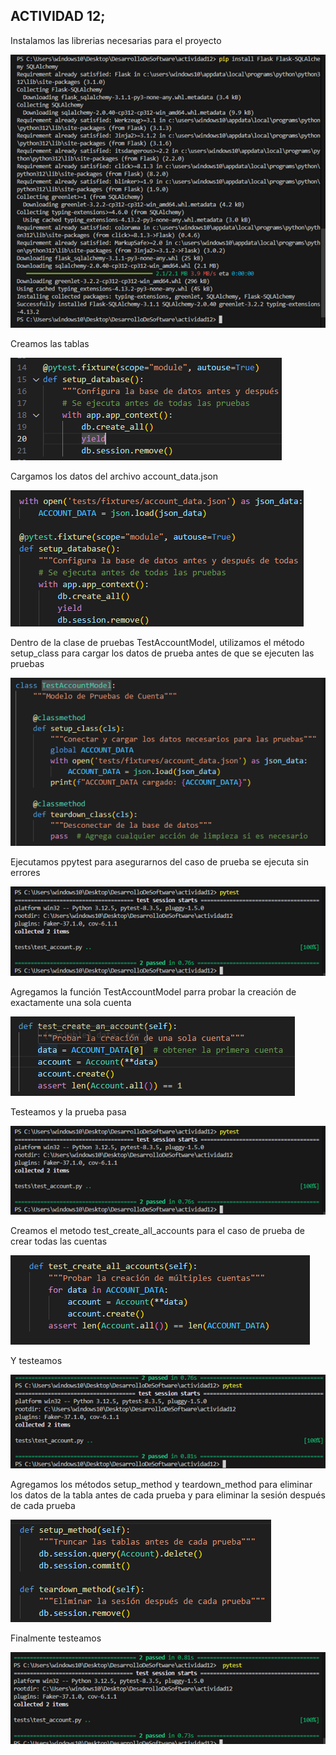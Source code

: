 ## ACTIVIDAD 12;

Instalamos las librerias necesarias para el proyecto

![](https://github.com/AriusJoel1/DesarrolloDeSoftware/blob/main/actividad12/img/Imagen1.png)

Creamos las tablas 

![](https://github.com/AriusJoel1/DesarrolloDeSoftware/blob/main/actividad12/img/Imagen2.png)

Cargamos los datos del archivo account_data.json

![](https://github.com/AriusJoel1/DesarrolloDeSoftware/blob/main/actividad12/img/Imagen3.png)

Dentro de la clase de pruebas TestAccountModel, utilizamos el método setup_class para cargar los datos de prueba antes de que se ejecuten las pruebas

![](https://github.com/AriusJoel1/DesarrolloDeSoftware/blob/main/actividad12/img/Imagen4.png)


Ejecutamos ppytest para asegurarnos del caso de prueba se ejecuta sin errores

![](https://github.com/AriusJoel1/DesarrolloDeSoftware/blob/main/actividad12/img/Imagen5.png)


Agregamos la función TestAccountModel parra probar la creación de exactamente una sola cuenta

![](https://github.com/AriusJoel1/DesarrolloDeSoftware/blob/main/actividad12/img/Imagen6.png)

Testeamos y la prueba pasa 

![](https://github.com/AriusJoel1/DesarrolloDeSoftware/blob/main/actividad12/img/Imagen7.png)


Creamos el metodo test_create_all_accounts para el caso de prueba de crear todas las cuentas

![](https://github.com/AriusJoel1/DesarrolloDeSoftware/blob/main/actividad12/img/Imagen8.png)

Y testeamos

![](https://github.com/AriusJoel1/DesarrolloDeSoftware/blob/main/actividad12/img/Imagen9.png)

Agregamos los métodos setup_method y teardown_method para eliminar los datos de la tabla antes de cada prueba y para eliminar la sesión después de cada prueba 

![](https://github.com/AriusJoel1/DesarrolloDeSoftware/blob/main/actividad12/img/Imagen10.png)


Finalmente testeamos 

![](https://github.com/AriusJoel1/DesarrolloDeSoftware/blob/main/actividad12/img/Imagen11.png)






